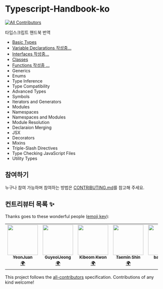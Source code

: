 # Typescript-Handbook-ko

<!-- ALL-CONTRIBUTORS-BADGE:START - Do not remove or modify this section -->
[![All Contributors](https://img.shields.io/badge/all_contributors-5-orange.svg?style=flat-square)](#contributors-)
<!-- ALL-CONTRIBUTORS-BADGE:END -->

타입스크립트 핸드북 번역

- [Basic Types](./basic-types.md)
- [Variable Declarations 작성중...](./variable-declarations.md)
- [Interfaces 작성중...](./interfaces.md)
- [Classes](./classes.md)
- [Functions 작성중 ...](./functions.md)
- Generics
- Enums
- Type Inference
- Type Compatibility
- Advanced Types
- Symbols
- Iterators and Generators
- Modules
- Namespaces
- Namespaces and Modules
- Module Resolution
- Declaraion Merging
- JSX
- Decorators
- Mixins
- Triple-Slash Directives
- Type Checking JavaScript Files
- Utility Types


## 참여하기

누구나 참여 가능하며 참여하는 방법은 [CONTRIBUTING.md](./CONTRIBUTING.md)를 참고해 주세요.

## 컨트리뷰터 목록 ✨

Thanks goes to these wonderful people ([emoji key](https://allcontributors.org/docs/en/emoji-key)):

<!-- ALL-CONTRIBUTORS-LIST:START - Do not remove or modify this section -->
<!-- prettier-ignore-start -->
<!-- markdownlint-disable -->
<table>
  <tr>
    <td align="center"><a href="https://yeon-js.tistory.com/"><img src="https://avatars3.githubusercontent.com/u/41323220?v=4" width="100px;" alt=""/><br /><sub><b>YeonJuan</b></sub></a><br /><a href="#translation-yeonjuan" title="Translation">🌍</a></td>
    <td align="center"><a href="https://guyeol.github.io"><img src="https://avatars3.githubusercontent.com/u/7357413?v=4" width="100px;" alt=""/><br /><sub><b>GuyeolJeong</b></sub></a><br /><a href="#translation-guyeol" title="Translation">🌍</a></td>
    <td align="center"><a href="https://github.com/Bumkeyy"><img src="https://avatars0.githubusercontent.com/u/16663226?v=4" width="100px;" alt=""/><br /><sub><b>Kibeom Kwon</b></sub></a><br /><a href="#translation-Bumkeyy" title="Translation">🌍</a></td>
    <td align="center"><a href="https://www.linkedin.com/in/taemin-shin-abba95195/"><img src="https://avatars0.githubusercontent.com/u/24709996?v=4" width="100px;" alt=""/><br /><sub><b>Taemin Shin</b></sub></a><br /><a href="#translation-cprayer" title="Translation">🌍</a></td>
    <td align="center"><a href="https://github.com/badger93"><img src="https://avatars1.githubusercontent.com/u/38435151?v=4" width="100px;" alt=""/><br /><sub><b>badger93</b></sub></a><br /><a href="#translation-badger93" title="Translation">🌍</a></td>
  </tr>
</table>

<!-- markdownlint-enable -->
<!-- prettier-ignore-end -->
<!-- ALL-CONTRIBUTORS-LIST:END -->

This project follows the [all-contributors](https://github.com/all-contributors/all-contributors) specification. Contributions of any kind welcome!
